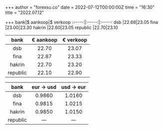 +++
author = "forexsu.co"
date = 2022-07-12T00:00:00Z
time = "16:30"
title = "2022.07.12"

+++
bank|$ aankoop|$ verkoop
:-----:|:-----:|:-----:
dsb  |22.68|23.05
fina  |23.00|23.30
hakrin  |22.60|23.05
republic  |22.70|23.10

bank|€ aankoop|€ verkoop
:-----:|:-----:|:-----:
dsb  |22.70|23.07
fina  |22.87|23.33
hakrin  |22.70|23.20
republic  |22.10|22.90

bank|eur → usd|usd → eur
:-----:|:-----:|:-----:
dsb  |0.9860|1.0160
fina  |0.9815|1.0215
hakrin  |0.9850|1.0150
republic  |—|—
